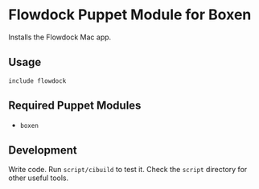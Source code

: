 # Flowdock Puppet Module for Boxen

Installs the Flowdock Mac app.

## Usage

```puppet
include flowdock
```

## Required Puppet Modules

* `boxen`

## Development

Write code. Run `script/cibuild` to test it. Check the `script`
directory for other useful tools.
